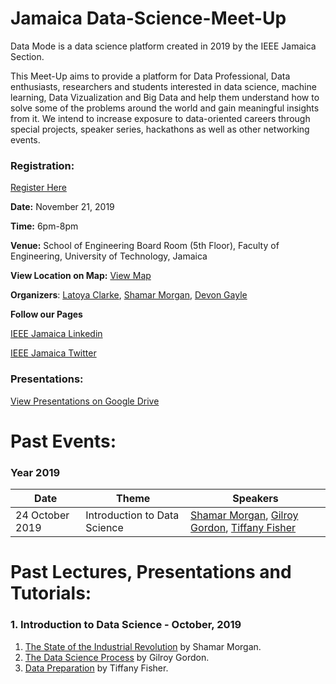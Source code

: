 # Jamaica Data-Science-Meet-Up

Data Mode is a data science platform created in 2019 by the IEEE Jamaica Section. 

This Meet-Up aims to provide a platform for Data Professional, Data enthusiasts, researchers and students interested in data science, machine learning, Data Vizualization and Big Data and help them understand how to solve some  of the problems around the world and gain meaningful insights from it. We intend to increase exposure to data-oriented careers through special projects, speaker series, hackathons as well as other networking events.

### Registration: 
[Register Here](https://docs.google.com/forms/d/e/1FAIpQLScu618YX__rcM9XUzbNueR9jKO9HFrubglFgx1HboD1bBzOqA/viewform?usp=sf_link)





**Date:** November 21, 2019

 **Time:** 6pm-8pm
 
 **Venue:** School of Engineering Board Room (5th Floor),  Faculty of Engineering, University of Technology, Jamaica
 
 **View Location on Map:** [View Map](https://www.google.sk/maps/place/University+of+Technology,+Jamaica/@18.0186275,-76.7434165,19.16z/data=!4m5!3m4!1s0x8edb3ed77252d65f:0xbe483695dda08fef!8m2!3d18.0170384!4d-76.7439025)

**Organizers**: [Latoya Clarke](https://www.linkedin.com/in/latoya-clarke-506010175/), [Shamar Morgan](https://www.linkedin.com/in/shamar-morgan-b-eng-a9b23857/), [Devon Gayle](https://www.linkedin.com/in/devon-gayle-14950a34/)  



**Follow our Pages** 

[IEEE Jamaica Linkedin](https://www.linkedin.com/in/ieee-jamaica-section-1074a0188/)

[IEEE Jamaica Twitter](https://twitter.com/IeeeJamaica)


### Presentations: 
[View Presentations on Google Drive](https://drive.google.com/open?id=1regmh0z3p4F4T7BeeLXeGxsRNkgtqDNN)




# Past Events:

### Year 2019
| Date          | Theme           | Speakers  |
| ------------- |---------------| ---------|
| 24 October 2019    | Introduction to Data Science | [Shamar Morgan](https://www.linkedin.com/in/shamar-morgan-b-eng-a9b23857/), [Gilroy Gordon](https://www.linkedin.com/in/gilroygordon/), [Tiffany Fisher](https://www.linkedin.com/in/tiffany-fisher-rhoden-442b9aaa/) |


# Past Lectures, Presentations and Tutorials:

### 1. Introduction to Data Science - October, 2019 
1. [The State of the Industrial Revolution](https://drive.google.com/open?id=1bSHiD-Ntvk6lS09Pg6cLBDCFR99uZLpB) by Shamar Morgan.
2. [The Data Science Process](https://drive.google.com/open?id=1o09qlouQnk46rXabQ3XZIo_UGWqhh5zg) by Gilroy Gordon.
3. [Data Preparation](https://github.com/datamodeja/Data-Science-Meet-Up/blob/master/Introduction%20to%20Data%20Science%20October%202019/Data%20Preparation.ipynb) by Tiffany Fisher.
